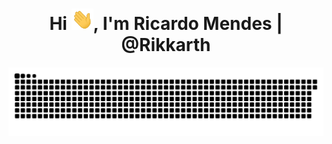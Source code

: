 <div align="center">
<h1 align="center">Hi <img width="35" src="https://github.com/rikkarth/rikkarth/blob/500c2876810290fbf370fd80245927a51c43364f/waving.gif">, I'm Ricardo Mendes | @Rikkarth</h1>

![Snake animation](https://github.com/rikkarth/rikkarth/blob/output/github-contribution-grid-snake.svg)
